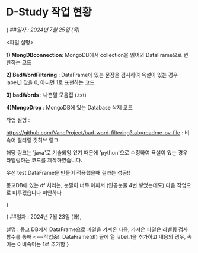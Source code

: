 # D-Study 작업 현황

{ ##_일자 : 2024년 7월 25일 (목)_

<파일 설명>  

__1) MongDBconnection__: MongoDB에서 collection을 읽어와 DataFrame으로 변환하는 코드  

__2) BadWordFiltering__ : DataFrame에 있는 문장을 검사하여 욕설이 있는 경우 label_1 값을 0, 아니면 1로 표현하는 코드  

__3) badWords__ : 나쁜말 모음집 (.txt)  

__4)MongoDrop__ :  MongoDB에 있는 Database 삭제 코드  


작업 설명 :   

https://github.com/VaneProject/bad-word-filtering?tab=readme-ov-file : 비속어 필터링 깃허브 링크  

해당 링크는 'java'로 기술되엉 있기 때문에 'python'으로 수정하여 욕설이 있는 경우 라벨링하는 코드를 제작하였습니다.  


우선 test DataFrame을 만들어 적용했을때 결과는 성공!!  

몽고DB에 있는 df 처리는, 눈깔이 너무 아파서 (인공눈물 4번 넣었는데도) 다음 작업으로 미루겠습니다 미안하다  


}

{ ##일자 : 2024년 7월 23일 (화),

설명 : 
몽고 DB에서 DataFrame으로 파일을 가져온 다음,
가져온 파일은 라벨링 검사 함수를 통해 <---작업중!!
DataFrame(df) 끝에 열 label_1을 추가하고 내용의 경우, 속어는 0 비속어는 1로 추가함
}

